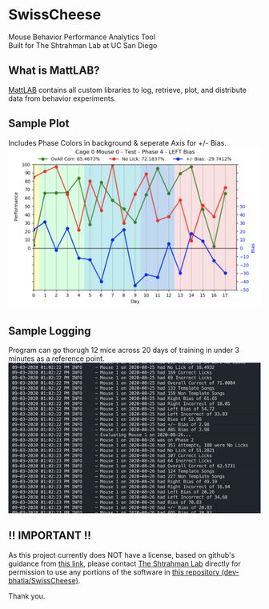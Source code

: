 # __SwissCheese__
Mouse Behavior Performance Analytics Tool  
Built for The Shtrahman Lab at UC San Diego

## __What is MattLAB?__
[MattLAB](https://github.com/dev-bhatia/SwissCheese/tree/master/MattLAB) contains all custom libraries to log, retrieve, plot, and distribute data from behavior experiments.

## Sample Plot
Includes Phase Colors in background & seperate Axis for +/- Bias.
![image](samples/sample_plot.png)

## Sample Logging 
Program can go thorugh 12 mice across 20 days of training in under 3 minutes as a reference point.
![gif](samples/sample_log.gif)

## __:bangbang: IMPORTANT :bangbang:__
As this project currently does NOT have a license, based on github's guidance from [this link](https://choosealicense.com/no-permission/), please contact [The Shtrahman Lab](https://shtrahmanlab.org/) directly for permission to use any portions of the software in [this repository (dev-bhatia/SwissCheese)](https://github.com/dev-bhatia/SwissCheese).   

Thank you.

